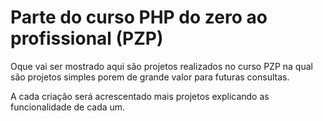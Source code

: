 # Parte do curso PHP do zero ao profissional (PZP)

Oque vai ser mostrado aqui são projetos realizados no curso PZP
na qual são projetos simples porem de grande valor para futuras consultas.

A cada criação será acrescentado mais projetos explicando as funcionalidade de cada um. 